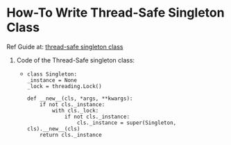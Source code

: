 # How-To Write Thread-Safe Singleton Class

Ref Guide at: [thread-safe singleton class][1]

1. Code of the Thread-Safe singleton class:
    - ```
      class Singleton:
      _instance = None
      _lock = threading.Lock()

      def __new__(cls, *args, **kwargs):
          if not cls._instance:
              with cls._lock:
                  if not cls._instance:
                      cls._instance = super(Singleton, cls).__new__(cls)
          return cls._instance
      ```

[1]: <https://medium.com/analytics-vidhya/how-to-create-a-thread-safe-singleton-class-in-python-822e1170a7f6> "medium.com"
